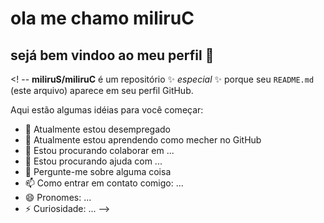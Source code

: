 # ola me chamo miliruC
## sejá bem vindoo ao meu perfil  👋

<! --
**miliruS/miliruC** é um repositório ✨ _especial_ ✨ porque seu `README.md` (este arquivo) aparece em seu perfil GitHub.

Aqui estão algumas idéias para você começar:

- 🔭 Atualmente estou desempregado
- 🌱 Atualmente estou aprendendo como mecher no GitHub
- 👯 Estou procurando colaborar em ...
- 🤔 Estou procurando ajuda com ...
- 💬 Pergunte-me sobre alguma coisa
- 📫 Como entrar em contato comigo: ...
- 😄 Pronomes: ...
- ⚡ Curiosidade: ...
-->
